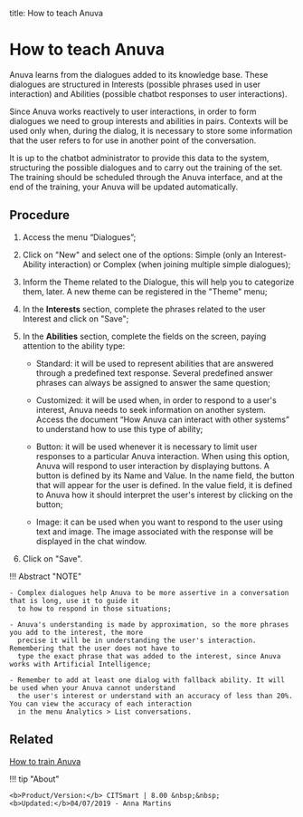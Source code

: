 title: How to teach Anuva
# How to teach Anuva

Anuva learns from the dialogues added to its knowledge base. These dialogues are structured in Interests (possible phrases used in user interaction) and Abilities (possible chatbot responses to user interactions). 

Since Anuva works reactively to user interactions, in order to form dialogues we need to group interests and abilities in pairs. Contexts will be used only when, during the dialog, it is necessary to store some information that the user refers to for use in another point of the conversation.

It is up to the chatbot administrator to provide this data to the system, structuring the possible dialogues and to carry out the training of the set. The training should be scheduled through the Anuva interface, and at the end of the training, your Anuva will be updated automatically.

Procedure
------------

1.	Access the menu “Dialogues”;

2.	Click on "New" and select one of the options: Simple (only an Interest-Ability interaction) or Complex (when joining multiple simple dialogues);

3.	Inform the Theme related to the Dialogue, this will help you to categorize them, later. A new theme can be registered in the "Theme" menu;

4.	In the **Interests** section, complete the phrases related to the user Interest and click on "Save";

5.	In the **Abilities** section, complete the fields on the screen, paying attention to the ability type:

	   - Standard: it will be used to represent abilities that are answered through a predefined text response. Several                  predefined answer phrases can always be assigned to answer the same question;

	   - Customized: it will be used when, in order to respond to a user's interest, Anuva needs to seek information on                  another system. Access the document “How Anuva can interact with other systems” to understand how to use this type of            ability;

	   - Button: it will be used whenever it is necessary to limit user responses to a particular Anuva interaction. When                using this option, Anuva will respond to user interaction by displaying buttons. A button is defined by its Name and              Value. In the name field, the button that will appear for the user is defined. In the value field, it is defined to              Anuva how it should interpret the user's interest by clicking on the button;

	   - Image: it can be used when you want to respond to the user using text and image. The image associated with the                  response will be displayed in the chat window.


6. Click on "Save".

!!! Abstract "NOTE"

    - Complex dialogues help Anuva to be more assertive in a conversation that is long, use it to guide it 
      to how to respond in those situations;
    
    - Anuva's understanding is made by approximation, so the more phrases you add to the interest, the more 
      precise it will be in understanding the user's interaction. Remembering that the user does not have to 
      type the exact phrase that was added to the interest, since Anuva works with Artificial Intelligence;
                
    - Remember to add at least one dialog with fallback ability. It will be used when your Anuva cannot understand 
      the user's interest or understand with an accuracy of less than 20%. You can view the accuracy of each interaction 
      in the menu Analytics > List conversations.
 
 
Related
--------
 
[How to train Anuva](/en-us/anuva/use/trainning-anuva.html)
 
 

!!! tip "About"

    <b>Product/Version:</b> CITSmart | 8.00 &nbsp;&nbsp;
    <b>Updated:</b>04/07/2019 - Anna Martins
    

